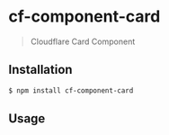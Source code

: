 # cf-component-card

> Cloudflare Card Component

## Installation

```sh
$ npm install cf-component-card
```

## Usage

<!-- Please add a basic example of how to use this module -->
